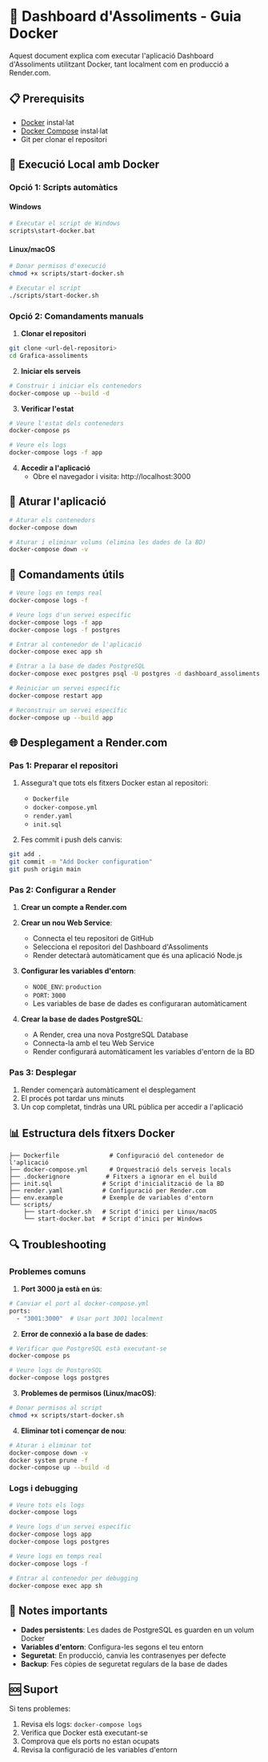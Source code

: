 # 🐳 Dashboard d'Assoliments - Guia Docker

Aquest document explica com executar l'aplicació Dashboard d'Assoliments utilitzant Docker, tant localment com en producció a Render.com.

## 📋 Prerequisits

- [Docker](https://docs.docker.com/get-docker/) instal·lat
- [Docker Compose](https://docs.docker.com/compose/install/) instal·lat
- Git per clonar el repositori

## 🚀 Execució Local amb Docker

### Opció 1: Scripts automàtics

#### Windows
```bash
# Executar el script de Windows
scripts\start-docker.bat
```

#### Linux/macOS
```bash
# Donar permisos d'execució
chmod +x scripts/start-docker.sh

# Executar el script
./scripts/start-docker.sh
```

### Opció 2: Comandaments manuals

1. **Clonar el repositori**
```bash
git clone <url-del-repositori>
cd Grafica-assoliments
```

2. **Iniciar els serveis**
```bash
# Construir i iniciar els contenedors
docker-compose up --build -d
```

3. **Verificar l'estat**
```bash
# Veure l'estat dels contenedors
docker-compose ps

# Veure els logs
docker-compose logs -f app
```

4. **Accedir a l'aplicació**
   - Obre el navegador i visita: http://localhost:3000

## 🛑 Aturar l'aplicació

```bash
# Aturar els contenedors
docker-compose down

# Aturar i eliminar volums (elimina les dades de la BD)
docker-compose down -v
```

## 🔧 Comandaments útils

```bash
# Veure logs en temps real
docker-compose logs -f

# Veure logs d'un servei específic
docker-compose logs -f app
docker-compose logs -f postgres

# Entrar al contenedor de l'aplicació
docker-compose exec app sh

# Entrar a la base de dades PostgreSQL
docker-compose exec postgres psql -U postgres -d dashboard_assoliments

# Reiniciar un servei específic
docker-compose restart app

# Reconstruir un servei específic
docker-compose up --build app
```

## 🌐 Desplegament a Render.com

### Pas 1: Preparar el repositori

1. Assegura't que tots els fitxers Docker estan al repositori:
   - `Dockerfile`
   - `docker-compose.yml`
   - `render.yaml`
   - `init.sql`

2. Fes commit i push dels canvis:
```bash
git add .
git commit -m "Add Docker configuration"
git push origin main
```

### Pas 2: Configurar a Render

1. **Crear un compte a Render.com**

2. **Crear un nou Web Service**:
   - Connecta el teu repositori de GitHub
   - Selecciona el repositori del Dashboard d'Assoliments
   - Render detectarà automàticament que és una aplicació Node.js

3. **Configurar les variables d'entorn**:
   - `NODE_ENV`: `production`
   - `PORT`: `3000`
   - Les variables de base de dades es configuraran automàticament

4. **Crear la base de dades PostgreSQL**:
   - A Render, crea una nova PostgreSQL Database
   - Connecta-la amb el teu Web Service
   - Render configurará automàticament les variables d'entorn de la BD

### Pas 3: Desplegar

1. Render començarà automàticament el desplegament
2. El procés pot tardar uns minuts
3. Un cop completat, tindràs una URL pública per accedir a l'aplicació

## 📊 Estructura dels fitxers Docker

```
├── Dockerfile              # Configuració del contenedor de l'aplicació
├── docker-compose.yml      # Orquestració dels serveis locals
├── .dockerignore          # Fitxers a ignorar en el build
├── init.sql              # Script d'inicialització de la BD
├── render.yaml           # Configuració per Render.com
├── env.example           # Exemple de variables d'entorn
└── scripts/
    ├── start-docker.sh   # Script d'inici per Linux/macOS
    └── start-docker.bat  # Script d'inici per Windows
```

## 🔍 Troubleshooting

### Problemes comuns

1. **Port 3000 ja està en ús**:
```bash
# Canviar el port al docker-compose.yml
ports:
  - "3001:3000"  # Usar port 3001 localment
```

2. **Error de connexió a la base de dades**:
```bash
# Verificar que PostgreSQL està executant-se
docker-compose ps

# Veure logs de PostgreSQL
docker-compose logs postgres
```

3. **Problemes de permisos (Linux/macOS)**:
```bash
# Donar permisos al script
chmod +x scripts/start-docker.sh
```

4. **Eliminar tot i començar de nou**:
```bash
# Aturar i eliminar tot
docker-compose down -v
docker system prune -f
docker-compose up --build -d
```

### Logs i debugging

```bash
# Veure tots els logs
docker-compose logs

# Veure logs d'un servei específic
docker-compose logs app
docker-compose logs postgres

# Veure logs en temps real
docker-compose logs -f

# Entrar al contenedor per debugging
docker-compose exec app sh
```

## 📝 Notes importants

- **Dades persistents**: Les dades de PostgreSQL es guarden en un volum Docker
- **Variables d'entorn**: Configura-les segons el teu entorn
- **Seguretat**: En producció, canvia les contrasenyes per defecte
- **Backup**: Fes còpies de seguretat regulars de la base de dades

## 🆘 Suport

Si tens problemes:
1. Revisa els logs: `docker-compose logs`
2. Verifica que Docker està executant-se
3. Comprova que els ports no estan ocupats
4. Revisa la configuració de les variables d'entorn 